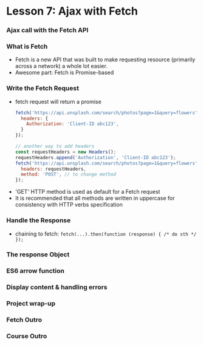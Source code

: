 # Lesson 7: Ajax with Fetch

### Ajax call with the Fetch API
### What is Fetch
* Fetch is a new API that was built to make requesting resource (primarily across a network) a whole lot easier.
* Awesome part: Fetch is Promise-based

### Write the Fetch Request
* fetch request will return a promise
  ```js
  fetch('https://api.unsplash.com/search/photos?page=1&query=flowers', {
    headers: {
      Authorization: 'Client-ID abc123',
    }
  });

  // another way to add headers
  const requestHeaders = new Headers();
  requestHeaders.append('Authorization', 'Client-ID abc123');
  fetch('https://api.unsplash.com/search/photos?page=1&query=flowers', {
    headers: requestHeaders,
    method: 'POST', // to change method
  });
  ```
* 'GET' HTTP method is used as default for a Fetch request
* It is recommended that all methods are written in uppercase for consistency with HTTP verbs specification

### Handle the Response
* chaining to fetch:
  `fetch(...).then(function (response) { /* do sth */ });`

### The response Object
### ES6 arrow function
### Display content & handling errors
### Project wrap-up
### Fetch Outro
### Course Outro
